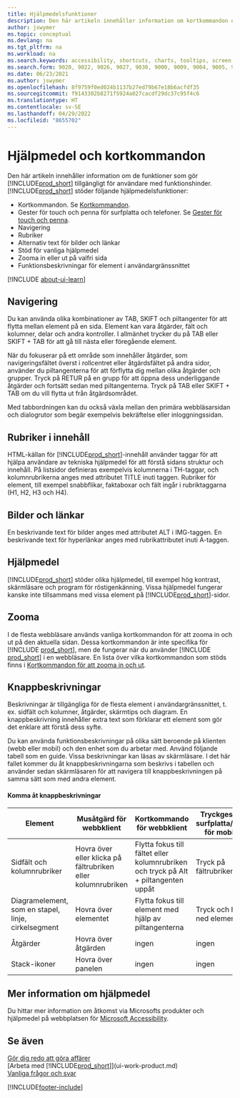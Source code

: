 ```yaml
---
title: Hjälpmedelsfunktioner
description: Den här artikeln innehåller information om kortkommandon och andra hjälpfunktioner i Business Central för personer med funktionshinder.
author: jswymer
ms.topic: conceptual
ms.devlang: na
ms.tgt_pltfrm: na
ms.workload: na
ms.search.keywords: accessibility, shortcuts, charts, tooltips, screen reader
ms.search.form: 9020, 9022, 9026, 9027, 9030, 9000, 9009, 9004, 9005, 9024, 9006, 9007, 9010, 9016, 9017
ms.date: 06/23/2021
ms.author: jswymer
ms.openlocfilehash: 8f9759f0ed024b1137b27ed79b67e18b6acfdf35
ms.sourcegitcommit: f9143302b8271f5924a027cacdf29dc37c95f4c6
ms.translationtype: HT
ms.contentlocale: sv-SE
ms.lasthandoff: 04/29/2022
ms.locfileid: "8655702"
---
```

# <a name="accessibility-and-keyboard-shortcuts"></a>Hjälpmedel och kortkommandon

Den här artikeln innehåller information om de funktioner som gör [!INCLUDE[prod_short](includes/prod_short.md)] tillgängligt för användare med funktionshinder. [!INCLUDE[prod_short](includes/prod_short.md)] stöder följande hjälpmedelsfunktioner:  

- Kortkommandon. Se [Kortkommandon](keyboard-shortcuts.md).
- Gester för touch och penna för surfplatta och telefoner. Se [Gester för touch och penna](touch-gestures.md).
- Navigering  
- Rubriker  
- Alternativ text för bilder och länkar  
- Stöd för vanliga hjälpmedel 
- Zooma in eller ut på valfri sida
- Funktionsbeskrivningar för element i användargränssnittet

[!INCLUDE [about-ui-learn](includes/about-ui-learn.md)]

## <a name="navigation"></a><a name="Navigation"></a> Navigering
  
Du kan använda olika kombinationer av TAB, SKIFT och piltangenter för att flytta mellan element på en sida. Element kan vara åtgärder, fält och kolumner, delar och andra kontroller. I allmänhet trycker du på TAB eller SKIFT + TAB för att gå till nästa eller föregående element.

När du fokuserar på ett område som innehåller åtgärder, som navigeringsfältet överst i rollcentret eller åtgärdsfältet på andra sidor, använder du piltangenterna för att förflytta dig mellan olika åtgärder och grupper. Tryck på RETUR på en grupp för att öppna dess underliggande åtgärder och fortsätt sedan med piltangenterna. Tryck på TAB eller SKIFT + TAB om du vill flytta ut från åtgärdsområdet.

Med tabbordningen kan du också växla mellan den primära webbläsarsidan och dialogrutor som begär exempelvis bekräftelse eller inloggningssidan.  

## <a name="headings-in-content"></a><a name="Headings"></a> Rubriker i innehåll

HTML-källan för [!INCLUDE[prod_short](includes/prod_short.md)]-innehåll använder taggar för att hjälpa användare av tekniska hjälpmedel för att förstå sidans struktur och innehåll. På listsidor definieras exempelvis kolumnerna i TH-taggar, och kolumnrubrikerna anges med attributet TITLE inuti taggen. Rubriker för element, till exempel snabbflikar, faktaboxar och fält ingår i rubriktaggarna (H1, H2, H3 och H4).  

## <a name="image-and-links"></a><a name="Images"></a> Bilder och länkar

En beskrivande text för bilder anges med attributet ALT i IMG-taggen. En beskrivande text för hyperlänkar anges med rubrikattributet inuti A-taggen.  

## <a name="assistive-technologies"></a><a name="AssistiveTech"></a> Hjälpmedel

[!INCLUDE[prod_short](includes/prod_short.md)] stöder olika hjälpmedel, till exempel hög kontrast, skärmläsare och program för röstigenkänning. Vissa hjälpmedel fungerar kanske inte tillsammans med vissa element på [!INCLUDE[prod_short](includes/prod_short.md)]-sidor.  

## <a name="zoom"></a><a name="zoom"></a> Zooma

I de flesta webbläsare används vanliga kortkommandon för att zooma in och ut på den aktuella sidan. Dessa kortkommandon är inte specifika för [!INCLUDE [prod_short](includes/prod_short.md)], men de fungerar när du använder [!INCLUDE [prod_short](includes/prod_short.md)] i en webbläsare. En lista över vilka kortkommandon som stöds finns i [Kortkommandon för att zooma in och ut](keyboard-shortcuts.md#zoomshortcuts).

## <a name="tooltips"></a>Knappbeskrivningar

Beskrivningar är tillgängliga för de flesta element i användargränssnittet, t. ex. sidfält och kolumner, åtgärder, skärmtips och diagram. En knappbeskrivning innehåller extra text som förklarar ett element som gör det enklare att förstå dess syfte. 

Du kan använda funktionsbeskrivningar på olika sätt beroende på klienten (webb eller mobil) och den enhet som du arbetar med. Använd följande tabell som en guide. Vissa beskrivningar kan läsas av skärmläsare. I det här fallet kommer du åt knappbeskrivningarna som beskrivs i tabellen och använder sedan skärmläsaren för att navigera till knappbeskrivningen på samma sätt som med andra element.

#### <a name="accessing-tooltips"></a>Komma åt knappbeskrivningar

|Element|Musåtgärd för webbklient|Kortkommando för webbklient|Tryckgester på surfplatta/telefon för mobilapp|Stöd för skärmläsare|
|-------|-----------------|------------|--------------------------|---------------------|
|Sidfält och kolumnrubriker|Hovra över eller klicka på fältrubriken eller kolumnrubriken|Flytta fokus till fältet eller kolumnrubriken och tryck på Alt + piltangenten uppåt|Tryck på fältrubriken |ja|
|Diagramelement, som en stapel, linje, cirkelsegment|Hovra över elementet|Flytta fokus till element med hjälp av piltangenterna|Tryck och håll ned elementet|ja|
|Åtgärder|Hovra över åtgärden|ingen|ingen |nej|
|Stack-ikoner|Hovra över panelen |ingen|ingen|nej|


<!--
- With a mouse, hover over the element.
- With keyboard, press the Alt+Up Arrow keys.
- On a tablet or phone, tap and hold on the element. To learn about more gestures, see [Touch and Pen Gestures](touch-gestures.md)

-->

## <a name="for-more-accessibility-information"></a>Mer information om hjälpmedel

Du hittar mer information om åtkomst via Microsofts produkter och hjälpmedel på webbplatsen för [Microsoft Accessibility](https://go.microsoft.com/fwlink/?LinkId=262160).

## <a name="see-also"></a>Se även

[Gör dig redo att göra affärer](ui-get-ready-business.md)  
[Arbeta med [!INCLUDE[prod_short](includes/prod_short.md)]](ui-work-product.md)  
[Vanliga frågor och svar](across-faq.yml)  

[!INCLUDE[footer-include](includes/footer-banner.md)]
